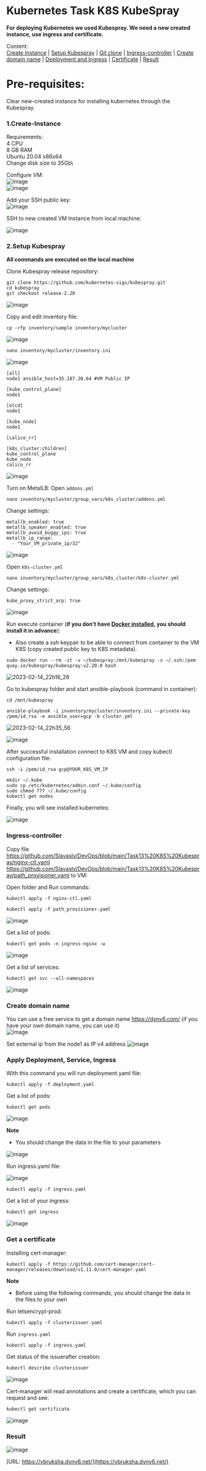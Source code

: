 # Kubernetes Task K8S KubeSpray

**For deploying Kubernetes we used Kubespray. We need a new created instance, use ingress and certificate.**

Content:<br>
[Сreate Instance](#1Сreate-Instance) | [Setup Kubespray](#setup-kubespray) | [Git clone](#git-clone) | [Ingress-controller](#ingress-controller) | [Create domain name](#create-domain-name) | [Deployment and Ingress](#deployment-and-ingress) | [Certificate](#certificate) | [Result](#result)

# Pre-requisites:
Clear new-created instance for installing kubernetes through the Kubespray.

### <a name="1Сreate-Instance">1.Сreate-Instance</a>
Requirements:\
4 CPU\
8 GB RAM\
Ubuntu 20.04 x86x64\
Change disk size to 35Gb\

Configure VM:<br>
![image](https://user-images.githubusercontent.com/44306982/217662899-13e14a58-2235-41c9-957f-4b16d67759b9.png)\
![image](https://user-images.githubusercontent.com/44306982/217663192-f2392c76-b2d3-46b6-b21f-f93f9ccd448e.png)

Add your SSH public key:<br>
![image](https://user-images.githubusercontent.com/44306982/217662445-b962e6b5-45c5-48a0-855d-fc0919486498.png)

SSH to new created VM Instance from local machine:

![image](https://user-images.githubusercontent.com/44306982/217663717-c3138799-d4a4-4f34-abac-f00da63fe485.png)

### <a name="setup-kubespray">2.Setup Kubespray</a>
<b>All commands are executed on the local machine</b>

Clone Kubespray release  repository:
```
git clone https://github.com/kubernetes-sigs/kubespray.git
cd kubespray
git checkout release-2.20
```
![image](https://user-images.githubusercontent.com/44306982/217664981-f0e6c275-6fe5-4bf5-99ff-578b66fffd2a.png)

Copy and edit inventory file:
```
cp -rfp inventory/sample inventory/mycluster
```
![image](https://user-images.githubusercontent.com/44306982/217665257-c13092ad-a2f6-4e67-a19b-7df70b750a9d.png)

```
nano inventory/mycluster/inventory.ini
```
![image](https://user-images.githubusercontent.com/44306982/218258723-538ec716-14b6-45cb-b314-414104354eb8.png)
```
[all]
node1 ansible_host=35.187.38.64 #VM Public IP

[kube_control_plane]
node1

[etcd]
node1

[kube_node]
node1

[calico_rr]

[k8s_cluster:children]
kube_control_plane
kube_node
calico_rr
```
![image](https://user-images.githubusercontent.com/44306982/218314045-5650aaac-263f-4305-a7cf-4c93312c33b0.png)

Turn on MetalLB:
Open `addons.yml`
```
nano inventory/mycluster/group_vars/k8s_cluster/addons.yml
```
Change settings:
```
metallb_enabled: true
metallb_speaker_enabled: true
metallb_avoid_buggy_ips: true
metallb_ip_range:
  - "Your_VM_private_ip/32"
```
![image](https://user-images.githubusercontent.com/44306982/218308951-e156c71b-962c-4296-ba82-ee4709f61a23.png)

Open `k8s-cluster.yml`
```
nano inventory/mycluster/group_vars/k8s_cluster/k8s-cluster.yml
```
Change settings:
```
kube_proxy_strict_arp: true
```
![image](https://user-images.githubusercontent.com/44306982/218266234-ad6b1fb4-27c0-4b5d-9b21-2e4ca31839ed.png)

Run execute container (<b>if you don't have [Docker installed](https://docs.docker.com/engine/install/ubuntu/), you should install it in advance</b>):

- Also create a ssh keypair to be able to connect from container to the VM K8S (copy created public key to K8S metadata).

```
sudo docker run --rm -it -v ~/kubespray:/mnt/kubespray -v ~/.ssh:/pem quay.io/kubespray/kubespray:v2.20.0 bash
```
![2023-02-14_22h16_26](https://user-images.githubusercontent.com/44306982/218852314-835301eb-e452-4533-bb72-106cb4d30d2f.gif)

Go to kubespray folder and start ansible-playbook (command in container):
```
cd /mnt/kubespray
```
```
ansible-playbook -i inventory/mycluster/inventory.ini --private-key /pem/id_rsa -e ansible_user=gcp -b cluster.yml
```
![2023-02-14_22h35_56](https://user-images.githubusercontent.com/44306982/218856974-bc65207c-e480-49ad-88e7-7604bdb34a67.gif)

![image](https://user-images.githubusercontent.com/44306982/218325524-c120962e-331d-4f37-8b1c-c1321331807c.png)

After successful installation connect to K8S VM and copy kubectl configuration file:
```
ssh -i /pem/id_rsa gcp@YOUR_K8S_VM_IP
```
```
mkdir ~/.kube
sudo cp /etc/kubernetes/admin.conf ~/.kube/config
sudo chmod 777 ~/.kube/config
kubectl get nodes
```
Finally, you will see installed kubernetes:<br>

![image](https://user-images.githubusercontent.com/44306982/218325581-dde5262c-0e3b-4ba7-89e3-4a25ae94265b.png)

### <a name="Ingress-controller">Ingress-controller</a> 
Copy file https://github.com/Slavasly/DevOps/blob/main/Task13%20K8S%20Kubespray/nginx-ctl.yaml 
https://github.com/Slavasly/DevOps/blob/main/Task13%20K8S%20Kubespray/path_provisioner.yaml to VM:

Open folder and Run commands:
```
kubectl apply -f nginx-ctl.yaml
```
```
kubectl apply -f path_provisioner.yaml
```
![image](https://user-images.githubusercontent.com/44306982/218326066-5db23e86-2551-42c6-8418-de8ddd8470d2.png)

Get a list of pods:
```
kubectl get pods -n ingress-nginx -w
```
![image](https://user-images.githubusercontent.com/44306982/218326123-445be936-0779-442b-abe1-9021f4161eb4.png)

Get a list of services:
```
kubectl get svc --all-namespaces
```
![image](https://user-images.githubusercontent.com/44306982/218326176-fb9fa8c6-a528-41fd-a556-45b13de53c75.png)

### <a name="create-domain-name">Create domain name</a>
You can use a free service to get a domain name https://dynv6.com/ (if you have your own domain name, you can use it)<br>
![image](https://user-images.githubusercontent.com/44306982/233716921-63fe23b0-f4f9-46db-8236-7f4506d701ac.png)

Set external ip from the node1 as IP v4 address
![image](https://user-images.githubusercontent.com/44306982/233715786-beb7c9de-04bb-48c2-ac2c-967a52202496.png)

### <a name="deployment-and-ingress">Apply Deployment, Service, Ingress</a>
With this command you will run deployment.yaml file:
```
kubectl apply -f deployment.yaml
```
Get a list of pods:
```
kubectl get pods
```

![image](https://user-images.githubusercontent.com/44306982/218335405-825a2d3a-2fa7-4150-ab81-34cad81ad714.png)

<b>Note</b>
- You should change the data in the file to your parameters

![image](https://user-images.githubusercontent.com/44306982/218335459-f5be43c6-ec9a-498d-a017-7a734e16377d.png)

Run ingress.yaml file:

![image](https://user-images.githubusercontent.com/44306982/218335576-149f0f12-0883-4ebb-bea8-b314190bde5e.png)

```
kubectl apply -f ingress.yaml
```
Get a list of your ingress:
```
kubectl get ingress
```
![image](https://user-images.githubusercontent.com/44306982/218335621-4bb383c1-c625-44e6-8b01-dcc71a48152c.png)

### <a name="certificate">Get a certificate</a>
Installing cert-manager:
```
kubectl apply -f https://github.com/cert-manager/cert-manager/releases/download/v1.11.0/cert-manager.yaml
```
<b>Note</b>
- Before using the following commands, you should change the data in the files to your own

Run letsencrypt-prod:
```
kubectl apply -f clusterissuer.yaml
```
Run `ingress.yaml`
```
kubectl apply -f ingress.yaml
```
Get status of the issuerafter creation:
```
kubectl describe clusterissuer
```
![image](https://user-images.githubusercontent.com/44306982/218338146-ef05aaf6-74ca-4200-ad15-ac663d7f5883.png)

Cert-manager will read annotations and create a certificate, which you can request and see:
```
kubectl get certificate
```
![image](https://user-images.githubusercontent.com/44306982/218339431-126bb74d-5245-4034-8e70-10f18cdfbd2d.png)

### <a name="result">Result</a>
![image](https://user-images.githubusercontent.com/44306982/218339576-0d6e09fd-5731-4e46-b0d0-1bcc56971075.png)

[URL: https://vbruksha.dynv6.net/](https://vbruksha.dynv6.net/)
